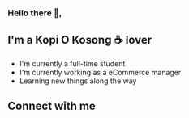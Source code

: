 ### Hello there 👋,

## I'm a Kopi O Kosong ☕ lover
- I'm currently a full-time student
- I'm currently working as a eCommerce manager
- Learning new things along the way

## Connect with me

